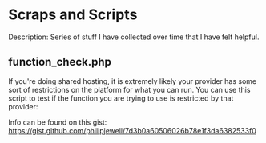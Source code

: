 # Scraps and Scripts
Description: Series of stuff I have collected over time that I have felt helpful.

## function_check.php

If you're doing shared hosting, it is extremely likely your provider has some sort of restrictions on the platform for what you can run. You can use this script to test if the function you are trying to use is restricted by that provider:

Info can be found on this gist: https://gist.github.com/philipjewell/7d3b0a60506026b78e1f3da6382533f0
